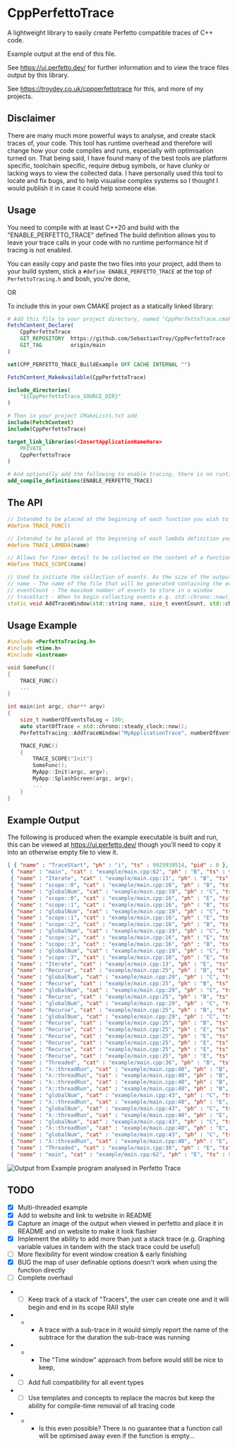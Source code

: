 # CppPerfettoTrace
A lightweight library to easily create Perfetto compatible traces of C++ code.

Example output at the end of this file.

See https://ui.perfetto.dev/ for further information and to view the trace files output by this library.

See https://troydev.co.uk/cppperfettotrace for this, and more of my projects.

Disclaimer
----------
There are many much more powerful ways to analyse, and create stack traces of, your code. This tool has runtime overhead and therefore will change how your code compiles and runs, especially with optimisation turned on.
That being said, I have found many of the best tools are platform specific, toolchain specific, require debug symbols, or have clunky or lacking ways to view the collected data.
I have personally used this tool to locate and fix bugs, and to help visualise complex systems so I thought I would publish it in case it could help someone else.

Usage
-----
You need to compile with at least C++20 and build with the "ENABLE_PERFETTO_TRACE" defined
The build definition allows you to leave your trace calls in your code with no runtime performance hit if tracing is not enabled.

You can easily copy and paste the two files into your project, add them to your build system, stick a `#define ENABLE_PERFETTO_TRACE` at the top of `PerfettoTracing.h` and bosh, you're done,

OR

To include this in your own CMAKE project as a statically linked library:
```` CMAKE
# Add this file to your project directory, named "CppPerfettoTrace.cmake"
FetchContent_Declare(
    CppPerfettoTrace
    GIT_REPOSITORY  https://github.com/SebastianTroy/CppPerfettoTrace
    GIT_TAG         origin/main
)

set(CPP_PERFETTO_TRACE_BuildExample OFF CACHE INTERNAL "")

FetchContent_MakeAvailable(CppPerfettoTrace)

include_directories(
    "${CppPerfettoTrace_SOURCE_DIR}"
)
````

```` CMAKE
# Then in your project CMakeLists.txt add
include(FetchContent)
include(CppPerfettoTrace)

target_link_libraries(<InsertApplicationNameHere>
    PRIVATE
    CppPerfettoTrace
)

# And optionally add the following to enable tracing, there is no runtime overhead to leaving trace macros in your code when this is not defined
add_compile_definitions(ENABLE_PERFETTO_TRACE)

````

The API
-------
```` C++
// Intended to be placed at the beginning of each function you wish to trace, it automatically detects the functions name
#define TRACE_FUNC()

// Intended to be placed at the beginning of each lambda definition you wish to trace, (TRACE_FUNC could be used instead, but the deduced function name can be very messy)
#define TRACE_LAMBDA(name)

// Allows for finer detail to be collected on the content of a function, can be placed in if, else if, else, for, empty scopes e.t.c.
#define TRACE_SCOPE(name)

// Used to initiate the collection of events. As the size of the output files can rapidly get very large it is often important to narrow down the trace to a more manageble size.
// name - The name of the file that will be generated containing the event data
// eventCount - The maximum number of events to store in a window
// traceStart - When to begin collecting events e.g. std::chrono::now() + std::chrono::seconds(60)
static void AddTraceWindow(std::string name, size_t eventCount, std::chrono::steady_clock::time_point traceStart);
````

Usage Example
-------------
```` C++
#include <PerfettoTracing.h>
#include <time.h>
#include <iostream>

void SomeFunc()
{
    TRACE_FUNC()
    ...
}

int main(int argc, char** argv)
{
    size_t numberOfEventsToLog = 100;
    auto startOfTrace = std::chrono::steady_clock::now();
    PerfettoTracing::AddTraceWindow("MyApplicationTrace", numberOfEventsToLog, startOfTrace);

    TRACE_FUNC() 
    {
        TRACE_SCOPE("Init")
        SomeFunc();
        MyApp::Init(argc, argv);
        MyApp::SplashScreen(argc, argv);
        ...
    }
}
````
Example Output
--------------
The following is produced when the example executable is built and run, this can be viewed at https://ui.perfetto.dev/ though you'll need to copy it into an otherwise empty file to view it.
```` json
[ { "name" : "TraceStart", "ph" : "i", "ts" : 9925939514, "pid" : 0 },
 { "name" : "main", "cat" : "example/main.cpp:62", "ph" : "B", "ts" : 9922655170, "pid" : 0, "tid" : 0 },
 { "name" : "Iterate", "cat" : "example/main.cpp:13", "ph" : "B", "ts" : 9922655174, "pid" : 0, "tid" : 0 },
 { "name" : "scope::0", "cat" : "example/main.cpp:16", "ph" : "B", "ts" : 9922655182, "pid" : 0, "tid" : 0 },
 { "name" : "globalNum", "cat" : "example/main.cpp:19", "ph" : "C", "ts" : 9922910528, "pid" : 0, "tid" : 0, "args" : { "": "1" } },
 { "name" : "scope::0", "cat" : "example/main.cpp:16", "ph" : "E", "ts" : 9922910546, "pid" : 0, "tid" : 0 },
 { "name" : "scope::1", "cat" : "example/main.cpp:16", "ph" : "B", "ts" : 9922910556, "pid" : 0, "tid" : 0 },
 { "name" : "globalNum", "cat" : "example/main.cpp:19", "ph" : "C", "ts" : 9923165188, "pid" : 0, "tid" : 0, "args" : { "": "2" } },
 { "name" : "scope::1", "cat" : "example/main.cpp:16", "ph" : "E", "ts" : 9923165201, "pid" : 0, "tid" : 0 },
 { "name" : "scope::2", "cat" : "example/main.cpp:16", "ph" : "B", "ts" : 9923165205, "pid" : 0, "tid" : 0 },
 { "name" : "globalNum", "cat" : "example/main.cpp:19", "ph" : "C", "ts" : 9923418056, "pid" : 0, "tid" : 0, "args" : { "": "3" } },
 { "name" : "scope::2", "cat" : "example/main.cpp:16", "ph" : "E", "ts" : 9923418069, "pid" : 0, "tid" : 0 },
 { "name" : "scope::3", "cat" : "example/main.cpp:16", "ph" : "B", "ts" : 9923418074, "pid" : 0, "tid" : 0 },
 { "name" : "globalNum", "cat" : "example/main.cpp:19", "ph" : "C", "ts" : 9923668063, "pid" : 0, "tid" : 0, "args" : { "": "4" } },
 { "name" : "scope::3", "cat" : "example/main.cpp:16", "ph" : "E", "ts" : 9923668088, "pid" : 0, "tid" : 0 },
 { "name" : "Iterate", "cat" : "example/main.cpp:13", "ph" : "E", "ts" : 9923668089, "pid" : 0, "tid" : 0 },
 { "name" : "Recurse", "cat" : "example/main.cpp:25", "ph" : "B", "ts" : 9923668092, "pid" : 0, "tid" : 0 },
 { "name" : "globalNum", "cat" : "example/main.cpp:29", "ph" : "C", "ts" : 9923920903, "pid" : 0, "tid" : 0, "args" : { "": "5" } },
 { "name" : "Recurse", "cat" : "example/main.cpp:25", "ph" : "B", "ts" : 9923920941, "pid" : 0, "tid" : 0 },
 { "name" : "globalNum", "cat" : "example/main.cpp:29", "ph" : "C", "ts" : 9924174667, "pid" : 0, "tid" : 0, "args" : { "": "6" } },
 { "name" : "Recurse", "cat" : "example/main.cpp:25", "ph" : "B", "ts" : 9924174680, "pid" : 0, "tid" : 0 },
 { "name" : "globalNum", "cat" : "example/main.cpp:29", "ph" : "C", "ts" : 9924430036, "pid" : 0, "tid" : 0, "args" : { "": "7" } },
 { "name" : "Recurse", "cat" : "example/main.cpp:25", "ph" : "B", "ts" : 9924430050, "pid" : 0, "tid" : 0 },
 { "name" : "globalNum", "cat" : "example/main.cpp:29", "ph" : "C", "ts" : 9924683032, "pid" : 0, "tid" : 0, "args" : { "": "8" } },
 { "name" : "Recurse", "cat" : "example/main.cpp:25", "ph" : "B", "ts" : 9924683048, "pid" : 0, "tid" : 0 },
 { "name" : "Recurse", "cat" : "example/main.cpp:25", "ph" : "E", "ts" : 9924938008, "pid" : 0, "tid" : 0 },
 { "name" : "Recurse", "cat" : "example/main.cpp:25", "ph" : "E", "ts" : 9924938020, "pid" : 0, "tid" : 0 },
 { "name" : "Recurse", "cat" : "example/main.cpp:25", "ph" : "E", "ts" : 9924938021, "pid" : 0, "tid" : 0 },
 { "name" : "Recurse", "cat" : "example/main.cpp:25", "ph" : "E", "ts" : 9924938022, "pid" : 0, "tid" : 0 },
 { "name" : "Recurse", "cat" : "example/main.cpp:25", "ph" : "E", "ts" : 9924938023, "pid" : 0, "tid" : 0 },
 { "name" : "Threaded", "cat" : "example/main.cpp:36", "ph" : "B", "ts" : 9924938034, "pid" : 0, "tid" : 0 },
 { "name" : "λ::threadRun", "cat" : "example/main.cpp:40", "ph" : "B", "ts" : 9924938214, "pid" : 0, "tid" : 1 },
 { "name" : "λ::threadRun", "cat" : "example/main.cpp:40", "ph" : "B", "ts" : 9924938244, "pid" : 0, "tid" : 2 },
 { "name" : "λ::threadRun", "cat" : "example/main.cpp:40", "ph" : "B", "ts" : 9924938291, "pid" : 0, "tid" : 3 },
 { "name" : "λ::threadRun", "cat" : "example/main.cpp:40", "ph" : "B", "ts" : 9924938322, "pid" : 0, "tid" : 4 },
 { "name" : "globalNum", "cat" : "example/main.cpp:43", "ph" : "C", "ts" : 9925178029, "pid" : 0, "tid" : 1, "args" : { "": "7" } },
 { "name" : "λ::threadRun", "cat" : "example/main.cpp:40", "ph" : "E", "ts" : 9925178041, "pid" : 0, "tid" : 1 },
 { "name" : "globalNum", "cat" : "example/main.cpp:43", "ph" : "C", "ts" : 9925401137, "pid" : 0, "tid" : 2, "args" : { "": "6" } },
 { "name" : "λ::threadRun", "cat" : "example/main.cpp:40", "ph" : "E", "ts" : 9925401152, "pid" : 0, "tid" : 2 },
 { "name" : "globalNum", "cat" : "example/main.cpp:43", "ph" : "C", "ts" : 9925622775, "pid" : 0, "tid" : 3, "args" : { "": "5" } },
 { "name" : "λ::threadRun", "cat" : "example/main.cpp:40", "ph" : "E", "ts" : 9925622787, "pid" : 0, "tid" : 3 },
 { "name" : "globalNum", "cat" : "example/main.cpp:43", "ph" : "C", "ts" : 9925844499, "pid" : 0, "tid" : 4, "args" : { "": "4" } },
 { "name" : "λ::threadRun", "cat" : "example/main.cpp:40", "ph" : "E", "ts" : 9925844514, "pid" : 0, "tid" : 4 },
 { "name" : "Threaded", "cat" : "example/main.cpp:36", "ph" : "E", "ts" : 9925938762, "pid" : 0, "tid" : 0 },
 { "name" : "main", "cat" : "example/main.cpp:62", "ph" : "E", "ts" : 9925938773, "pid" : 0, "tid" : 0 }
````

![Output from Example program analysed in Perfetto Trace](https://img1.wsimg.com/isteam/ip/961afd39-a6a6-4a34-aeab-9ebf830fefd8/MyApplicationTrace.png)

TODO
----
 - [X] Multi-threaded example
 - [X] Add to website and link to website in README
 - [X] Capture an image of the output when viewed in perfetto and place it in README and on website to make it look flashier
 - [X] Implement the ability to add more than just a stack trace (e.g. Graphing variable values in tandem with the stack trace could be useful)
 - [ ] More flexibility for event window creation & early finishing
 - [X] BUG the map of user definable options doesn't work when using the function directly
 - [ ] Complete overhaul
 - - [ ] Keep track of a stack of "Tracers", the user can create one and it will begin and end in its scope RAII style
 - - - A trace with a sub-trace in it would simply report the name of the subtrace for the duration the sub-trace was running
 - - - The "Time window" approach from before would still be nice to keep, 
 - - [ ] Add full compatibility for all event types
 - - [ ] Use templates and concepts to replace the macros but keep the ability for compile-time removal of all tracing code
 - - - Is this even possible? There is no guarantee that a function call will be optimised away even if the function is empty...
